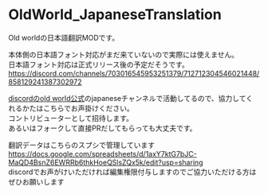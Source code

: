 # OldWorld_JapaneseTranslation

Old worldの日本語翻訳MODです。  

本体側の日本語フォント対応がまだ来ていないので実際には使えません。  
日本語フォント対応は正式リリース後の予定だそうです。  
https://discord.com/channels/703016545953251379/712712304546021448/858129241387302972

[discordのold world公式](https://discord.gg/MGKFes3UM9)のjapaneseチャンネルで活動してるので、協力してくれるかたはこちらでお声掛けください。  
コントリビューターとして招待します。  
あるいはフォークして直接PRだしてもらっても大丈夫です。

翻訳データはこちらのスプシで管理しています  
https://docs.google.com/spreadsheets/d/1axY7ktG7bJC-MaQD4BsnZ6EWRRb6thkHoeQSlsZQx5k/edit?usp=sharing  
discordでお声がけいただければ編集権限付与しますのでご協力いただける方はぜひお願いします
